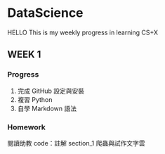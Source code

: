 # DataScience
HELLO
This is my weekly progress in learning CS+X



## WEEK 1
### Progress
1. 完成 GitHub 設定與安裝
2. 複習 Python
3. 自學 Markdown 語法


### Homework
閱讀助教 code：註解 section_1 爬蟲與試作文字雲


